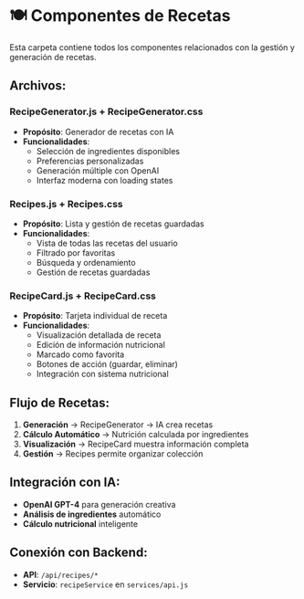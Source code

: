 # 🍽️ Componentes de Recetas

Esta carpeta contiene todos los componentes relacionados con la gestión y generación de recetas.

## Archivos:

### **RecipeGenerator.js + RecipeGenerator.css**
- **Propósito**: Generador de recetas con IA
- **Funcionalidades**:
  - Selección de ingredientes disponibles
  - Preferencias personalizadas
  - Generación múltiple con OpenAI
  - Interfaz moderna con loading states

### **Recipes.js + Recipes.css**
- **Propósito**: Lista y gestión de recetas guardadas
- **Funcionalidades**:
  - Vista de todas las recetas del usuario
  - Filtrado por favoritas
  - Búsqueda y ordenamiento
  - Gestión de recetas guardadas

### **RecipeCard.js + RecipeCard.css**
- **Propósito**: Tarjeta individual de receta
- **Funcionalidades**:
  - Visualización detallada de receta
  - Edición de información nutricional
  - Marcado como favorita
  - Botones de acción (guardar, eliminar)
  - Integración con sistema nutricional

## Flujo de Recetas:
1. **Generación** → RecipeGenerator → IA crea recetas
2. **Cálculo Automático** → Nutrición calculada por ingredientes
3. **Visualización** → RecipeCard muestra información completa
4. **Gestión** → Recipes permite organizar colección

## Integración con IA:
- **OpenAI GPT-4** para generación creativa
- **Análisis de ingredientes** automático
- **Cálculo nutricional** inteligente

## Conexión con Backend:
- **API**: `/api/recipes/*`
- **Servicio**: `recipeService` en `services/api.js`